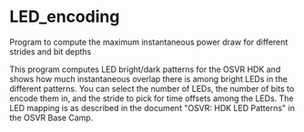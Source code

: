 # LED_encoding
Program to compute the maximum instantaneous power draw for different strides and bit depths

This program computes LED bright/dark patterns for the OSVR HDK and shows how
much instantaneous overlap there is among bright LEDs in the different patterns.
You can select the number of LEDs, the number of bits to encode them in, and
the stride to pick for time offsets among the LEDs.  The LED mapping is as
described in the document "OSVR: HDK LED Patterns" in the OSVR Base Camp.
